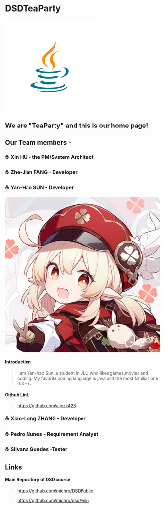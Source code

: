 # DSDTeaParty
![Image of PartyIcon](https://raw.githubusercontent.com/Teagrus/DSDTeaParty/main/resources/java-icon.svg)
## We are "TeaParty" and this is our home page!

## Our Team members -
### ☕ Xin HU - the PM/System Architect
### ☕ Zhe-Jian FANG - Developer
### ☕ Yan-Hao SUN - Developer
![SYHICON](https://raw.githubusercontent.com/Teagrus/DSDTeaParty/main/resources/MemberIcons/Yan-HaoSUNKLEE.png)
#### Introduction
> I am Yan-hao Sun, a student in JLU who likes games,movies and coding. My favorite coding language is java and the most familiar one is c++.
#### Github Link 
> https://github.com/aliezk423.

### ☕ Xiao-Long ZHANG - Developer
### ☕ Pedro Nunes - Requirement Analyst
### ☕ Silvana Guedes -Tester

## Links
#### Main Repository of DSD course
 > https://github.com/michro/DSDPublic
 
 > https://github.com/michro/dsd/wiki
